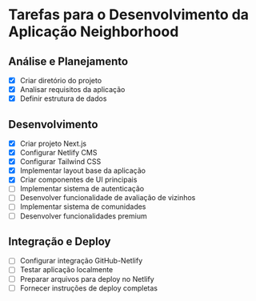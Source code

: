 # Tarefas para o Desenvolvimento da Aplicação Neighborhood

## Análise e Planejamento
- [x] Criar diretório do projeto
- [x] Analisar requisitos da aplicação
- [x] Definir estrutura de dados

## Desenvolvimento
- [x] Criar projeto Next.js
- [x] Configurar Netlify CMS
- [x] Configurar Tailwind CSS
- [x] Implementar layout base da aplicação
- [x] Criar componentes de UI principais
- [ ] Implementar sistema de autenticação
- [ ] Desenvolver funcionalidade de avaliação de vizinhos
- [ ] Implementar sistema de comunidades
- [ ] Desenvolver funcionalidades premium

## Integração e Deploy
- [ ] Configurar integração GitHub-Netlify
- [ ] Testar aplicação localmente
- [ ] Preparar arquivos para deploy no Netlify
- [ ] Fornecer instruções de deploy completas

